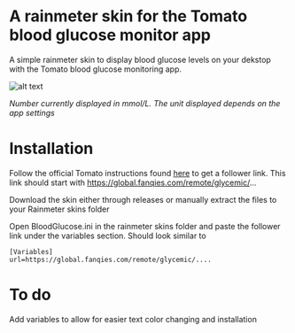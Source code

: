 # A rainmeter skin for the Tomato blood glucose monitor app
A simple rainmeter skin to display blood glucose levels on your dekstop with the Tomato blood glucose monitoring app. 

![alt text](https://user-images.githubusercontent.com/8162613/103983500-a2dfac80-5185-11eb-96c4-8cdb0e28d17d.png)

_Number currently displayed in mmol/L. The unit displayed depends on the app settings_ 

# Installation 
Follow the official Tomato instructions found [here](http://tomato.cool/how-to-follow-a-persons-blood-sugar/tips/) to get a follower link. This link should start with https://global.fanqies.com/remote/glycemic/...

Download the skin either through releases or manually extract the files to your Rainmeter skins folder 

Open BloodGlucose.ini in the rainmeter skins folder and paste the follower link under the variables section. Should look similar to 

```
[Variables]
url=https://global.fanqies.com/remote/glycemic/....
```
# To do 
Add variables to allow for easier text color changing and installation 
